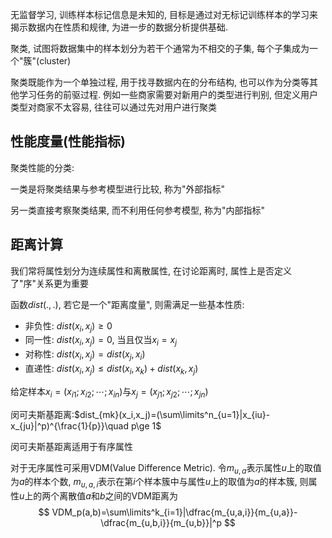 无监督学习, 训练样本标记信息是未知的, 目标是通过对无标记训练样本的学习来揭示数据内在性质和规律, 为进一步的数据分析提供基础. 

聚类, 试图将数据集中的样本划分为若干个通常为不相交的子集, 每个子集成为一个"簇"(cluster)

聚类既能作为一个单独过程, 用于找寻数据内在的分布结构, 也可以作为分类等其他学习任务的前驱过程. 例如一些商家需要对新用户的类型进行判别, 但定义用户类型对商家不太容易, 往往可以通过先对用户进行聚类

## 性能度量(性能指标)

聚类性能的分类:

一类是将聚类结果与参考模型进行比较, 称为"外部指标"

另一类直接考察聚类结果, 而不利用任何参考模型, 称为"内部指标"

## 距离计算

我们常将属性划分为连续属性和离散属性, 在讨论距离时, 属性上是否定义了"序"关系更为重要

函数$dist(.,.)$, 若它是一个"距离度量", 则需满足一些基本性质:

- 非负性: $dist(x_i,x_j)\ge 0$
- 同一性: $dist(x_i,x_j)=0$, 当且仅当$x_i=x_j$
- 对称性: $dist(x_i,x_j)=dist(x_j,x_i)$
- 直递性: $dist(x_i,x_j)\le dist(x_i,x_k)+ dist(x_k,x_j)$

给定样本$x_i=(x_{i1};x_{i2};\cdots;x_{in})$与$x_j=(x_{j1};x_{j2};\cdots;x_{jn})$

闵可夫斯基距离:$dist_{mk}(x_i,x_j)=(\sum\limits^n_{u=1}|x_{iu}-x_{ju}|^p)^{\frac{1}{p}}\quad p\ge 1$

闵可夫斯基距离适用于有序属性

对于无序属性可采用VDM(Value Difference Metric). 令$m_{u,a}$表示属性$u$上的取值为$a$的样本个数, $m_{u,a,i}$表示在第$i$个样本簇中与属性$u$上的取值为$a$的样本簇, 则属性$u$上的两个离散值$a$和$b$之间的VDM距离为
$$
VDM_p(a,b)=\sum\limits^k_{i=1}|\dfrac{m_{u,a,i}}{m_{u,a}}-\dfrac{m_{u,b,i}}{m_{u,b}}|^p
$$
